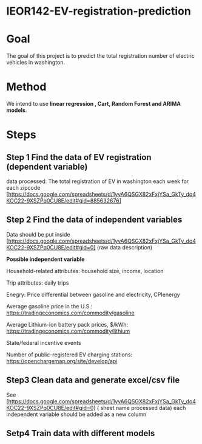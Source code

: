 # IEOR142-EV-registration-prediction
# Goal
The goal of this project is to predict the total registration number of electric vehicles in washington. 
# Method
We intend to use **linear regression , Cart, Random Forest and ARIMA models**.
# Steps
## Step 1 Find the data of EV registration (dependent variable)
data processed: The total registration of EV in washington each week for each zipcode
[https://docs.google.com/spreadsheets/d/1yvA6QSGX82xFxjYSa_GkTy_do4KOC22-9XSZPq0CU8E/edit#gid=885632676]


## Step 2 Find the data of independent variables
Data should be put inside [https://docs.google.com/spreadsheets/d/1yvA6QSGX82xFxjYSa_GkTy_do4KOC22-9XSZPq0CU8E/edit#gid=0] (raw data description)

**Possible independent variable**

Household-related attributes: household size, income, location


Trip attributes: daily trips


Enegry: Price differential between gasoline and electricity, CPIenergy


Average gasoline price in the U.S.: https://tradingeconomics.com/commodity/gasoline


Average Lithium-ion battery pack prices, $/kWh: https://tradingeconomics.com/commodity/lithium 


State/federal incentive events


Number of public-registered EV charging stations: https://openchargemap.org/site/develop/api




## Step3 Clean data and generate excel/csv file
See [https://docs.google.com/spreadsheets/d/1yvA6QSGX82xFxjYSa_GkTy_do4KOC22-9XSZPq0CU8E/edit#gid=0] ( sheet name processed data)
each independent variable should be added as a new column

## Setp4 Train data with different models



